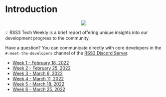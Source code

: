 # Introduction

<p align="center">
    <img class="logo-vido" src="@source/images/logo.gif" />
</p>

💡 RSS3 Tech Weekly is a brief report offering unique insights into our development progress to the community.

Have a question? You can communicate directly with core developers in the `#💡meet-the-developers` channel of the [RSS3 Discord Server](https://discord.com/invite/rss3).

- [Week 1 - February 18, 2022](./02-18-2022.md)
- [Week 2 - February 25, 2022](./02-25-2022.md)
- [Week 3 - March 6, 2022](./03-04-2022.md)
- [Week 4 - March 11, 2022](./03-11-2022.md)
- [Week 5 - March 18, 2022](./03-18-2022.md)
- [Week 6 - March 25, 2022](./03-25-2022.md)
